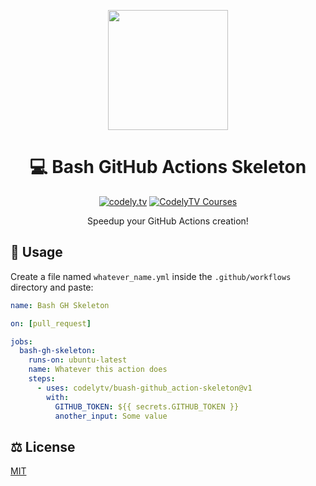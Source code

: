 <p align="center">
  <a href="http://codely.tv">
    <img src="http://codely.tv/wp-content/uploads/2016/05/cropped-logo-codelyTV.png" width="192px" height="192px"/>
  </a>
</p>

<h1 align="center">
  💻 Bash GitHub Actions Skeleton
</h1>

<p align="center">
    <a href="https://github.com/CodelyTV"><img src="https://img.shields.io/badge/CodelyTV-OS-green.svg?style=flat-square" alt="codely.tv"/></a>
    <a href="http://pro.codely.tv"><img src="https://img.shields.io/badge/CodelyTV-PRO-black.svg?style=flat-square" alt="CodelyTV Courses"/></a>
</p>

<p align="center">
    Speedup your GitHub Actions creation!
</p>

## 🚀 Usage

Create a file named `whatever_name.yml` inside the `.github/workflows` directory and paste:

```yml
name: Bash GH Skeleton

on: [pull_request]

jobs:
  bash-gh-skeleton:
    runs-on: ubuntu-latest
    name: Whatever this action does
    steps:
      - uses: codelytv/buash-github_action-skeleton@v1
        with:
          GITHUB_TOKEN: ${{ secrets.GITHUB_TOKEN }}
          another_input: Some value
```

## ⚖️ License

[MIT](LICENSE)
